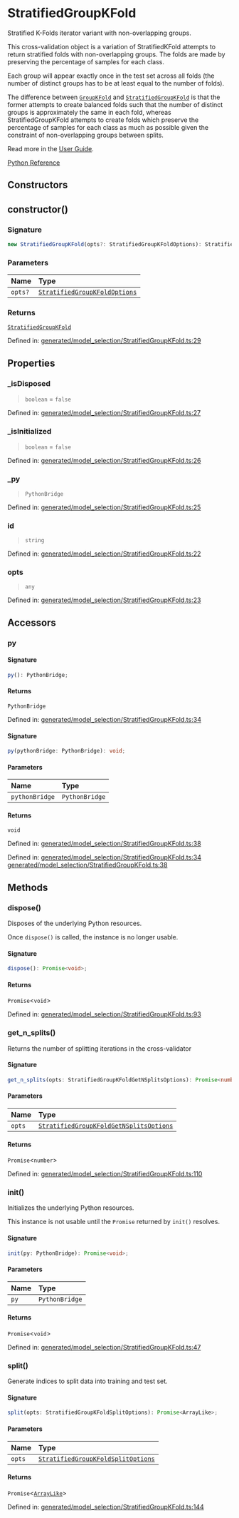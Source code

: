 # StratifiedGroupKFold

Stratified K-Folds iterator variant with non-overlapping groups.

This cross-validation object is a variation of StratifiedKFold attempts to return stratified folds with non-overlapping groups. The folds are made by preserving the percentage of samples for each class.

Each group will appear exactly once in the test set across all folds (the number of distinct groups has to be at least equal to the number of folds).

The difference between [`GroupKFold`](sklearn.model_selection.GroupKFold.html#sklearn.model_selection.GroupKFold "sklearn.model_selection.GroupKFold") and [`StratifiedGroupKFold`](#sklearn.model_selection.StratifiedGroupKFold "sklearn.model_selection.StratifiedGroupKFold") is that the former attempts to create balanced folds such that the number of distinct groups is approximately the same in each fold, whereas StratifiedGroupKFold attempts to create folds which preserve the percentage of samples for each class as much as possible given the constraint of non-overlapping groups between splits.

Read more in the [User Guide](../cross_validation.html#cross-validation).

[Python Reference](https://scikit-learn.org/stable/modules/generated/sklearn.model_selection.StratifiedGroupKFold.html)

## Constructors

## constructor()

### Signature

```ts
new StratifiedGroupKFold(opts?: StratifiedGroupKFoldOptions): StratifiedGroupKFold;
```

### Parameters

| Name | Type |
| :------ | :------ |
| `opts?` | [`StratifiedGroupKFoldOptions`](../interfaces/StratifiedGroupKFoldOptions.md) |

### Returns

[`StratifiedGroupKFold`](StratifiedGroupKFold.md)

Defined in:  [generated/model\_selection/StratifiedGroupKFold.ts:29](https://github.com/transitive-bullshit/scikit-learn-ts/blob/b59c1ff/packages/sklearn/src/generated/model_selection/StratifiedGroupKFold.ts#L29)

## Properties

### \_isDisposed

> `boolean`  = `false`

Defined in:  [generated/model\_selection/StratifiedGroupKFold.ts:27](https://github.com/transitive-bullshit/scikit-learn-ts/blob/b59c1ff/packages/sklearn/src/generated/model_selection/StratifiedGroupKFold.ts#L27)

### \_isInitialized

> `boolean`  = `false`

Defined in:  [generated/model\_selection/StratifiedGroupKFold.ts:26](https://github.com/transitive-bullshit/scikit-learn-ts/blob/b59c1ff/packages/sklearn/src/generated/model_selection/StratifiedGroupKFold.ts#L26)

### \_py

> `PythonBridge`

Defined in:  [generated/model\_selection/StratifiedGroupKFold.ts:25](https://github.com/transitive-bullshit/scikit-learn-ts/blob/b59c1ff/packages/sklearn/src/generated/model_selection/StratifiedGroupKFold.ts#L25)

### id

> `string`

Defined in:  [generated/model\_selection/StratifiedGroupKFold.ts:22](https://github.com/transitive-bullshit/scikit-learn-ts/blob/b59c1ff/packages/sklearn/src/generated/model_selection/StratifiedGroupKFold.ts#L22)

### opts

> `any`

Defined in:  [generated/model\_selection/StratifiedGroupKFold.ts:23](https://github.com/transitive-bullshit/scikit-learn-ts/blob/b59c1ff/packages/sklearn/src/generated/model_selection/StratifiedGroupKFold.ts#L23)

## Accessors

### py

#### Signature

```ts
py(): PythonBridge;
```

#### Returns

`PythonBridge`

Defined in:  [generated/model\_selection/StratifiedGroupKFold.ts:34](https://github.com/transitive-bullshit/scikit-learn-ts/blob/b59c1ff/packages/sklearn/src/generated/model_selection/StratifiedGroupKFold.ts#L34)

#### Signature

```ts
py(pythonBridge: PythonBridge): void;
```

#### Parameters

| Name | Type |
| :------ | :------ |
| `pythonBridge` | `PythonBridge` |

#### Returns

`void`

Defined in:  [generated/model\_selection/StratifiedGroupKFold.ts:38](https://github.com/transitive-bullshit/scikit-learn-ts/blob/b59c1ff/packages/sklearn/src/generated/model_selection/StratifiedGroupKFold.ts#L38)

Defined in:  [generated/model\_selection/StratifiedGroupKFold.ts:34](https://github.com/transitive-bullshit/scikit-learn-ts/blob/b59c1ff/packages/sklearn/src/generated/model_selection/StratifiedGroupKFold.ts#L34) [generated/model\_selection/StratifiedGroupKFold.ts:38](https://github.com/transitive-bullshit/scikit-learn-ts/blob/b59c1ff/packages/sklearn/src/generated/model_selection/StratifiedGroupKFold.ts#L38)

## Methods

### dispose()

Disposes of the underlying Python resources.

Once `dispose()` is called, the instance is no longer usable.

#### Signature

```ts
dispose(): Promise<void>;
```

#### Returns

`Promise`\<`void`\>

Defined in:  [generated/model\_selection/StratifiedGroupKFold.ts:93](https://github.com/transitive-bullshit/scikit-learn-ts/blob/b59c1ff/packages/sklearn/src/generated/model_selection/StratifiedGroupKFold.ts#L93)

### get\_n\_splits()

Returns the number of splitting iterations in the cross-validator

#### Signature

```ts
get_n_splits(opts: StratifiedGroupKFoldGetNSplitsOptions): Promise<number>;
```

#### Parameters

| Name | Type |
| :------ | :------ |
| `opts` | [`StratifiedGroupKFoldGetNSplitsOptions`](../interfaces/StratifiedGroupKFoldGetNSplitsOptions.md) |

#### Returns

`Promise`\<`number`\>

Defined in:  [generated/model\_selection/StratifiedGroupKFold.ts:110](https://github.com/transitive-bullshit/scikit-learn-ts/blob/b59c1ff/packages/sklearn/src/generated/model_selection/StratifiedGroupKFold.ts#L110)

### init()

Initializes the underlying Python resources.

This instance is not usable until the `Promise` returned by `init()` resolves.

#### Signature

```ts
init(py: PythonBridge): Promise<void>;
```

#### Parameters

| Name | Type |
| :------ | :------ |
| `py` | `PythonBridge` |

#### Returns

`Promise`\<`void`\>

Defined in:  [generated/model\_selection/StratifiedGroupKFold.ts:47](https://github.com/transitive-bullshit/scikit-learn-ts/blob/b59c1ff/packages/sklearn/src/generated/model_selection/StratifiedGroupKFold.ts#L47)

### split()

Generate indices to split data into training and test set.

#### Signature

```ts
split(opts: StratifiedGroupKFoldSplitOptions): Promise<ArrayLike>;
```

#### Parameters

| Name | Type |
| :------ | :------ |
| `opts` | [`StratifiedGroupKFoldSplitOptions`](../interfaces/StratifiedGroupKFoldSplitOptions.md) |

#### Returns

`Promise`\<[`ArrayLike`](../types/ArrayLike.md)\>

Defined in:  [generated/model\_selection/StratifiedGroupKFold.ts:144](https://github.com/transitive-bullshit/scikit-learn-ts/blob/b59c1ff/packages/sklearn/src/generated/model_selection/StratifiedGroupKFold.ts#L144)
